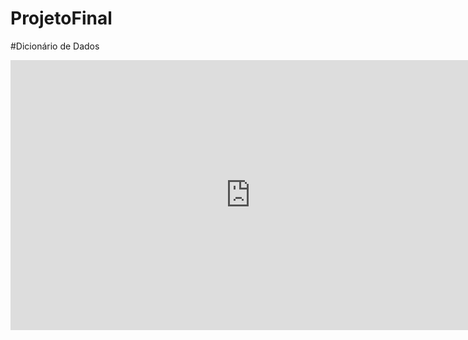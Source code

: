 # ProjetoFinal

#Dicionário de Dados
<iframe width="768" height="432" src="https://miro.com/app/live-embed/uXjVMmcjpj8=/?moveToViewport=-1216,628,1520,768&embedId=861161287753" frameborder="0" scrolling="no" allow="fullscreen; clipboard-read; clipboard-write" allowfullscreen></iframe>
